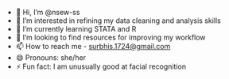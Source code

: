 - 👋 Hi, I’m @nsew-ss
- 👀 I’m interested in refining my data cleaning and analysis skills
- 🌱 I’m currently learning STATA and R
- 💞️ I’m looking to find resources for improving my workflow
- 📫 How to reach me - surbhis.1724@gmail.com
- 😄 Pronouns: she/her
- ⚡ Fun fact: I am unusually good at facial recognition

<!---
nsew-ss/nsew-ss is a ✨ special ✨ repository because its `README.md` (this file) appears on your GitHub profile.
You can click the Preview link to take a look at your changes.
--->
